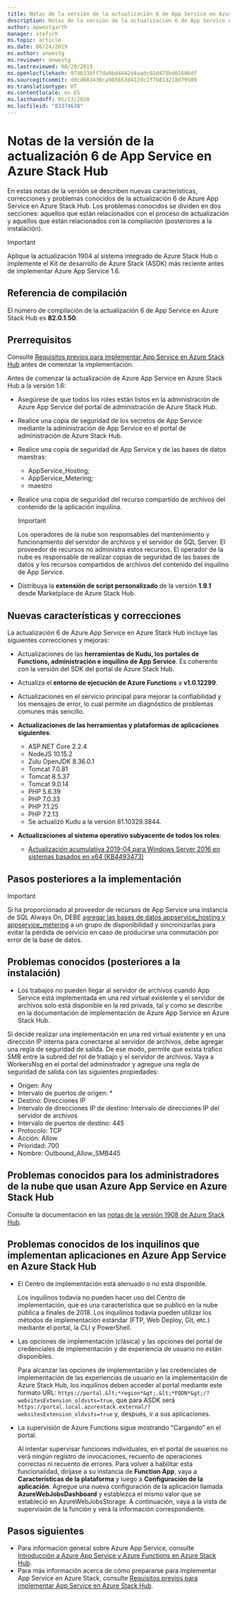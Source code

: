 ```yaml
---
title: Notas de la versión de la actualización 6 de App Service en Azure Stack Hub
description: Notas de la versión de la actualización 6 de App Service en Azure Stack Hub, incluidas las nuevas características, correcciones y problemas conocidos.
author: apwestgarth
manager: stefsch
ms.topic: article
ms.date: 06/24/2019
ms.author: anwestg
ms.reviewer: anwestg
ms.lastreviewed: 08/20/2019
ms.openlocfilehash: 974b338ff7da9bd4442d4aadc02d475bd01686df
ms.sourcegitcommit: ddcd083430ca905653d412dc2f7b813218d79509
ms.translationtype: HT
ms.contentlocale: es-ES
ms.lasthandoff: 05/13/2020
ms.locfileid: "83374638"
---
```

# <a name="app-service-on-azure-stack-hub-update-6-release-notes"></a>Notas de la versión de la actualización 6 de App Service en Azure Stack Hub

En estas notas de la versión se describen nuevas características, correcciones y problemas conocidos de la actualización 6 de Azure App Service en Azure Stack Hub. Los problemas conocidos se dividen en dos secciones: aquellos que están relacionados con el proceso de actualización y aquellos que están relacionados con la compilación (posteriores a la instalación).

> [!IMPORTANT]
> Aplique la actualización 1904 al sistema integrado de Azure Stack Hub o implemente el Kit de desarrollo de Azure Stack (ASDK) más reciente antes de implementar Azure App Service 1.6.

## <a name="build-reference"></a>Referencia de compilación

El número de compilación de la actualización 6 de App Service en Azure Stack Hub es **82.0.1.50**.

## <a name="prerequisites"></a>Prerrequisitos

Consulte [Requisitos previos para implementar App Service en Azure Stack Hub](azure-stack-app-service-before-you-get-started.md) antes de comenzar la implementación.

Antes de comenzar la actualización de Azure App Service en Azure Stack Hub a la versión 1.6:

- Asegúrese de que todos los roles están listos en la administración de Azure App Service del portal de administración de Azure Stack Hub.

- Realice una copia de seguridad de los secretos de App Service mediante la administración de App Service en el portal de administración de Azure Stack Hub.

- Realice una copia de seguridad de App Service y de las bases de datos maestras:
  - AppService_Hosting;
  - AppService_Metering;
  - maestro

- Realice una copia de seguridad del recurso compartido de archivos del contenido de la aplicación inquilina.

  > [!Important]
  > Los operadores de la nube son responsables del mantenimiento y funcionamiento del servidor de archivos y el servidor de SQL Server.  El proveedor de recursos no administra estos recursos.  El operador de la nube es responsable de realizar copias de seguridad de las bases de datos y los recursos compartidos de archivos del contenido del inquilino de App Service.

- Distribuya la **extensión de script personalizado** de la versión **1.9.1** desde Marketplace de Azure Stack Hub.

## <a name="new-features-and-fixes"></a>Nuevas características y correcciones

La actualización 6 de Azure App Service en Azure Stack Hub incluye las siguientes correcciones y mejoras:

- Actualizaciones de las **herramientas de Kudu, los portales de Functions, administración e inquilino de App Service**. Es coherente con la versión del SDK del portal de Azure Stack Hub.

- Actualiza el **entorno de ejecución de Azure Functions** a **v1.0.12299**.

- Actualizaciones en el servicio principal para mejorar la confiabilidad y los mensajes de error, lo cual permite un diagnóstico de problemas comunes más sencillo.

- **Actualizaciones de las herramientas y plataformas de aplicaciones siguientes**:

  - ASP.NET Core 2.2.4
  - NodeJS 10.15.2
  - Zulu OpenJDK 8.36.0.1
  - Tomcat 7.0.81
  - Tomcat 8.5.37
  - Tomcat 9.0.14
  - PHP 5.6.39
  - PHP 7.0.33
  - PHP 7.1.25
  - PHP 7.2.13
  - Se actualizó Kudu a la versión 81.10329.3844.

- **Actualizaciones al sistema operativo subyacente de todos los roles**:
  - [Actualización acumulativa 2019-04 para Windows Server 2016 en sistemas basados en x64 (KB4493473)](https://support.microsoft.com/help/4493473/windows-10-update-kb4493473)

## <a name="post-deployment-steps"></a>Pasos posteriores a la implementación

> [!IMPORTANT]
> Si ha proporcionado al proveedor de recursos de App Service una instancia de SQL Always On, DEBE [agregar las bases de datos appservice_hosting y appservice_metering](https://docs.microsoft.com/sql/database-engine/availability-groups/windows/availability-group-add-a-database) a un grupo de disponibilidad y sincronizarlas para evitar la pérdida de servicio en caso de producirse una conmutación por error de la base de datos.

## <a name="known-issues-post-installation"></a>Problemas conocidos (posteriores a la instalación)

- Los trabajos no pueden llegar al servidor de archivos cuando App Service está implementada en una red virtual existente y el servidor de archivos solo está disponible en la red privada, tal y como se describe en la documentación de implementación de Azure App Service en Azure Stack Hub.

Si decide realizar una implementación en una red virtual existente y en una dirección IP interna para conectarse al servidor de archivos, debe agregar una regla de seguridad de salida. De ese modo, permite que exista tráfico SMB entre la subred del rol de trabajo y el servidor de archivos. Vaya a WorkersNsg en el portal del administrador y agregue una regla de seguridad de salida con las siguientes propiedades:

* Origen: Any
* Intervalo de puertos de origen: *
* Destino: Direcciones IP
* Intervalo de direcciones IP de destino: Intervalo de direcciones IP del servidor de archivos
* Intervalo de puertos de destino: 445
* Protocolo: TCP
* Acción: Allow
* Prioridad: 700
* Nombre: Outbound_Allow_SMB445

## <a name="known-issues-for-cloud-admins-operating-azure-app-service-on-azure-stack-hub"></a>Problemas conocidos para los administradores de la nube que usan Azure App Service en Azure Stack Hub

Consulte la documentación en las [notas de la versión 1908 de Azure Stack Hub](/azure-stack/operator/release-notes?view=azs-1908).

## <a name="known-issues-for-tenants-deploying-applications-on-azure-app-service-on-azure-stack-hub"></a>Problemas conocidos de los inquilinos que implementan aplicaciones en Azure App Service en Azure Stack Hub

- El Centro de implementación está atenuado o no está disponible.

    Los inquilinos todavía no pueden hacer uso del Centro de implementación, que es una característica que se publicó en la nube pública a finales de 2018. Los inquilinos todavía pueden utilizar los métodos de implementación estándar (FTP, Web Deploy, Git, etc.) mediante el portal, la CLI y PowerShell.

- Las opciones de implementación (clásica) y las opciones del portal de credenciales de implementación y de experiencia de usuario no están disponibles.

    Para alcanzar las opciones de implementación y las credenciales de implementación de las experiencias de usuario en la implementación de Azure Stack Hub, los inquilinos deben acceder al portal mediante este formato URL: `https://portal.&lt;*region*&gt;.&lt;*FQDN*&gt;/?websitesExtension_oldvsts=true`, que para ASDK será `https://portal.local.azurestack.external/?websitesExtension_oldvsts=true` y, después, ir a sus aplicaciones.

- La supervisión de Azure Functions sigue mostrando "Cargando" en el portal.

    Al intentar supervisar funciones individuales, en el portal de usuarios no verá ningún registro de invocaciones, recuento de operaciones correctas ni recuento de errores. Para volver a habilitar esta funcionalidad, diríjase a su instancia de **Function App**, vaya a **Características de la plataforma** y luego a **Configuración de la aplicación**.  Agregue una nueva configuración de la aplicación llamada **AzureWebJobsDashboard** y establezca el mismo valor que se estableció en AzureWebJobsStorage. A continuación, vaya a la vista de supervisión de la función y verá la información correspondiente.

## <a name="next-steps"></a>Pasos siguientes

- Para información general sobre Azure App Service, consulte [Introducción a Azure App Service y Azure Functions en Azure Stack Hub](azure-stack-app-service-overview.md).
- Para más información acerca de cómo prepararse para implementar App Service en Azure Stack, consulte [Requisitos previos para implementar App Service en Azure Stack Hub](azure-stack-app-service-before-you-get-started.md).